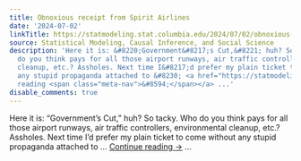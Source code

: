 ```yaml
---
title: Obnoxious receipt from Spirit Airlines
date: '2024-07-02'
linkTitle: https://statmodeling.stat.columbia.edu/2024/07/02/obnoxious-receipt-from-spirit-airlines/
source: Statistical Modeling, Causal Inference, and Social Science
description: 'Here it is: &#8220;Government&#8217;s Cut,&#8221; huh? So tacky. Who
  do you think pays for all those airport runways, air traffic controllers, environmental
  cleanup, etc.? Assholes. Next time I&#8217;d prefer my plain ticket to come without
  any stupid propaganda attached to &#8230; <a href="https://statmodeling.stat.columbia.edu/2024/07/02/obnoxious-receipt-from-spirit-airlines/">Continue
  reading <span class="meta-nav">&#8594;</span></a> ...'
disable_comments: true
---
```

Here it is: &#8220;Government&#8217;s Cut,&#8221; huh? So tacky. Who do you think pays for all those airport runways, air traffic controllers, environmental cleanup, etc.? Assholes. Next time I&#8217;d prefer my plain ticket to come without any stupid propaganda attached to &#8230; <a href="https://statmodeling.stat.columbia.edu/2024/07/02/obnoxious-receipt-from-spirit-airlines/">Continue reading <span class="meta-nav">&#8594;</span></a> ...